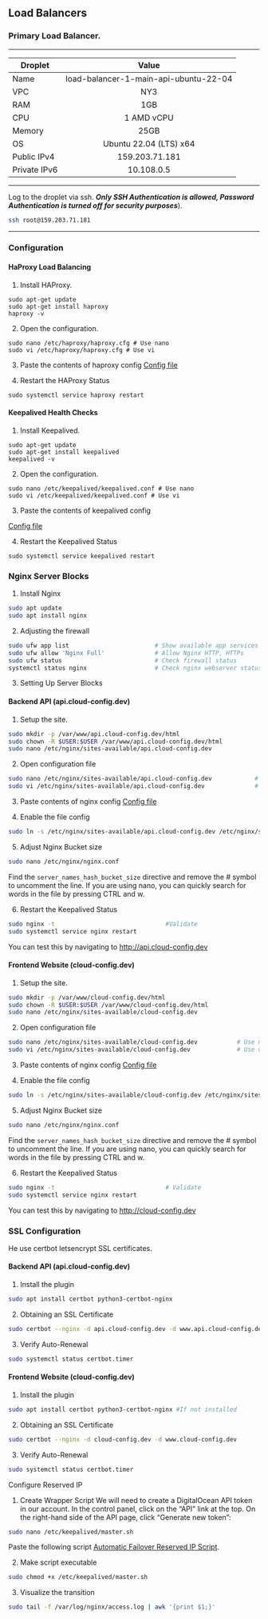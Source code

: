## Load Balancers

### Primary Load Balancer.
-------------------------------------------------------------
| Droplet   |      Value   |
|----------|:-------------:|
| Name |  load-balancer-1-main-api-ubuntu-22-04 |
| VPC  | NY3 |
| RAM |    1GB  |
| CPU |    1 AMD vCPU  |
| Memory |    25GB  |
| OS | Ubuntu 22.04 (LTS) x64 |
| Public IPv4 |    159.203.71.181  |
| Private IPv6 |    10.108.0.5   |

-------------------------------------------------------------
Log to the droplet via ssh. ***Only SSH Authentication is allowed, Password Authentication is turned off for security purposes***).
```bash
ssh root@159.203.71.181
```
-------------------------------------------------------------


### Configuration

#### HaProxy Load Balancing
1. Install HAProxy.
```
sudo apt-get update
sudo apt-get install haproxy
haproxy -v
```

2. Open the configuration.
```
sudo nano /etc/haproxy/haproxy.cfg # Use nano
sudo vi /etc/haproxy/haproxy.cfg # Use vi
```

3. Paste the contents of haproxy config
[Config file](https://github.com/divinirakiza/cloud-config/blob/main/load-balancers/haproxy/haproxy.cfg)

4. Restart the HAProxy Status
```
sudo systemctl service haproxy restart
```

#### Keepalived Health Checks
1. Install Keepalived.
```
sudo apt-get update
sudo apt-get install keepalived
keepalived -v
```

2. Open the configuration.
```
sudo nano /etc/keepalived/keepalived.conf # Use nano
sudo vi /etc/keepalived/keepalived.conf # Use vi
```

3. Paste the contents of keepalived config

[Config file](https://github.com/divinirakiza/cloud-config/blob/main/load-balancers/keepalived/primary-lb/keepalived.conf)

4. Restart the Keepalived Status
```
sudo systemctl service keepalived restart
```

### Nginx Server Blocks
1. Install Nginx
```bash
sudo apt update
sudo apt install nginx
```

2. Adjusting the firewall
```bash
sudo ufw app list                        # Show available app services in nginx
sudo ufw allow 'Nginx Full'              # Allow Nginx HTTP, HTTPs        
sudo ufw status                          # Check firewall status
systemctl status nginx                   # Check nginx webserver status
```

3. Setting Up Server Blocks
#### Backend API (api.cloud-config.dev)
1. Setup the site.
```bash
sudo mkdir -p /var/www/api.cloud-config.dev/html                 
sudo chown -R $USER:$USER /var/www/api.cloud-config.dev/html
sudo nano /etc/nginx/sites-available/api.cloud-config.dev
```

2. Open configuration file
```bash
sudo nano /etc/nginx/sites-available/api.cloud-config.dev            # Use nano
sudo vi /etc/nginx/sites-available/api.cloud-config.dev              # Use vi
```


3. Paste contents of nginx config
[Config file](https://github.com/divinirakiza/cloud-config/blob/main/load-balancers/nginx/api.cloud-config.dev.conf)

4. Enable the file config
```bash
sudo ln -s /etc/nginx/sites-available/api.cloud-config.dev /etc/nginx/sites-enabled/
```

5. Adjust Nginx Bucket size
```bash
sudo nano /etc/nginx/nginx.conf
```
Find the ```server_names_hash_bucket_size``` directive and remove the # symbol to uncomment the line.
If you are using nano, you can quickly search for words in the file by pressing CTRL and w.


6. Restart the Keepalived Status
```bash
sudo nginx -t                               #Validate
sudo systemctl service nginx restart
```
You can test this by navigating to http://api.cloud-config.dev 


#### Frontend Website (cloud-config.dev)
1. Setup the site.
```bash
sudo mkdir -p /var/www/cloud-config.dev/html                 
sudo chown -R $USER:$USER /var/www/cloud-config.dev/html
sudo nano /etc/nginx/sites-available/cloud-config.dev
```
2. Open configuration file
```bash
sudo nano /etc/nginx/sites-available/cloud-config.dev           # Use nano
sudo vi /etc/nginx/sites-available/cloud-config.dev             # Use vi
```
3. Paste contents of nginx config
[Config file](https://github.com/divinirakiza/cloud-config/blob/main/load-balancers/nginx/cloud-config.dev.conf)

4. Enable the file config
```bash
sudo ln -s /etc/nginx/sites-available/cloud-config.dev /etc/nginx/sites-enabled/
```
5. Adjust Nginx Bucket size
```bash
sudo nano /etc/nginx/nginx.conf
```
Find the ```server_names_hash_bucket_size``` directive and remove the # symbol to uncomment the line.
If you are using nano, you can quickly search for words in the file by pressing CTRL and w.

6. Restart the Keepalived Status
```bash
sudo nginx -t                               # Validate
sudo systemctl service nginx restart
```
You can test this by navigating to http://cloud-config.dev



### SSL Configuration
He use certbot letsencrypt SSL certificates.


#### Backend API (api.cloud-config.dev)
1. Install the plugin
```bash
sudo apt install certbot python3-certbot-nginx
```
2. Obtaining an SSL Certificate
```bash
sudo certbot --nginx -d api.cloud-config.dev -d www.api.cloud-config.dev
```
3. Verify Auto-Renewal
```bash
sudo systemctl status certbot.timer
```

#### Frontend Website (cloud-config.dev)
1. Install the plugin
```bash
sudo apt install certbot python3-certbot-nginx #If not installed
```
2. Obtaining an SSL Certificate
```bash
sudo certbot --nginx -d cloud-config.dev -d www.cloud-config.dev
```
3. Verify Auto-Renewal
```bash
sudo systemctl status certbot.timer
```

 Configure Reserved IP
1. Create Wrapper Script
We will need to create a DigitalOcean API token in our account.
In the control panel, click on the “API” link at the top. On the right-hand side of the API page, click “Generate new token”:

```bash
sudo nano /etc/keepalived/master.sh
```
Paste the following script
[Automatic Failover Reserved IP Script](https://github.com/divinirakiza/cloud-config/blob/main/load-balancers/scripts/automatic-failover-ip.sh).


2. Make script executable
```bash
sudo chmod +x /etc/keepalived/master.sh
```

3. Visualize the transition
```bash
sudo tail -f /var/log/nginx/access.log | awk '{print $1;}'
```